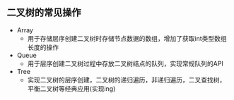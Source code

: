 ## 二叉树的常见操作
- Array
  - 用于存储层序创建二叉树时存储节点数据的数组，增加了获取int类型数组长度的操作
- Queue
  - 用于层序创建二叉树过程中存放二叉树结点的队列，实现常规队列的API
- Tree
  - 实现二叉树的层序创建，二叉树的递归遍历，非递归遍历，二叉查找树，平衡二叉树等经典应用(实现ing)
